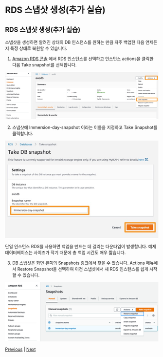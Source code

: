# RDS 스냅샷 생성(추가 실습)

## RDS 스냅샷 생성(추가 실습)
스냅샷을 생성하면 알려진 상태의 DB 인스턴스를 원하는 만큼 자주 백업한 다음 언제든지 특정 상태로 복원할 수 있습니다.

1. [Amazon RDS 콘솔](https://console.aws.amazon.com/rds) 에서 RDS 인스턴스를 선택하고 인스턴스 actions을 클릭한 다음 Take snapshot를 선택합니다.

![](../../images/gid-rds-optional-01.jpg)

2. 스냅샷에 Immersion-day-snapshot 이라는 이름을 지정하고 Take Snapshot를 클릭합니다.

![](../../images/gid-rds-optional-02.jpg)

단일 인스턴스 RDS를 사용하면 백업을 만드는 데 걸리는 다운타임이 발생합니다. 예제 데이터베이스는 사이즈가 작기 때문에 총 백업 시간도 매우 짧습니다.

3. DB 스냅샷은 화면 왼쪽의 Snapshots 링크에서 찾을 수 있습니다. Actions 메뉴에서 Restore Snapshot을 선택하여 이전 스냅샷에서 새 RDS 인스턴스를 쉽게 시작할 수 있습니다.

![](../../images/rds_snapshots1.png)

[Previous](./4-rds.md) | [Next](./6-rds.md)